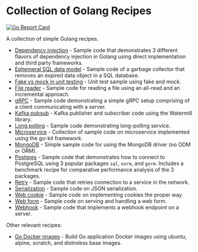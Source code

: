 # Collection of Golang Recipes

[![Go Report Card](https://goreportcard.com/badge/github.com/cybersamx/go-recipes)](https://goreportcard.com/report/github.com/cybersamx/go-recipes)

A collection of simple Golang recipes.

* [Dependency injection](dependency-injection) - Sample code that demonstrates 3 different flavors of dependency injection in Golang using direct implementation and third party frameworks.
* [Ephemeral SQL data model](ephemeral-sql-data) - Sample code of a garbage collector that removes an expired data object in a SQL database.
* [Fake vs mock in unit testing](fake-mock) - Unit test sample using fake and mock.
* [File reader](file-reader) - Sample code for reading a file using an all-read and an incremental approach.
* [gRPC](grpc) - Sample code demonstrating a simple gRPC setup comprising of a client communicating with a server.
* [Kafka pubsub](kafka-pubsub) - Kafka publisher and subscriber code using the Watermill library.
* [Long polling](long-poll) - Sample code demonstrating long-polling service.
* [Microservice](microservice) - Collection of sample code on microservice implemented using the go-kit framework.
* [MongoDB](mongo) - Simple sample code for using the MongoDB driver (no ODM or ORM).
* [Postgres](postgres) - Sample code that demonstrates how to connect to PostgreSQL using 3 popular packages `sql`, `xorm`, and `gorm`. Includes a benchmark recipe for comparative performance analysis of the 3 packages. 
* [Retry](retry) - Sample code that retries connection to a service in the network.
* [Serialization](serialization) - Sample code on JSON serialization.
* [Web cookie](cookie) - Sample code on implementing cookies the proper way.
* [Web form](web-form) - Sample code on serving and handling a web form.
* [Webhook](webhook) - Sample code that implements a webhook endpoint on a server.

Other relevant recipes:

* [Go Docker images](long-poll) - Build Go application Docker images using ubuntu, alpine, scratch, and distroless base images.

